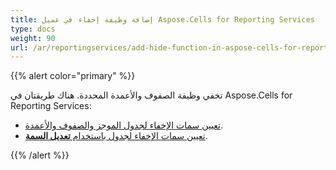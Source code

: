 ```yaml
---
title: إضافة وظيفة إخفاء في عميل Aspose.Cells for Reporting Services
type: docs
weight: 90
url: /ar/reportingservices/add-hide-function-in-aspose-cells-for-reporting-services-client/
---
```


{{% alert color="primary" %}} 

تخفي وظيفة الصفوف والأعمدة المحددة. هناك طريقتان في Aspose.Cells for Reporting Services:

- [تعيين سمات الإخفاء لجدول الموجز والصفوف والأعمدة](/cells/ar/reportingservices/set-a-table-s-hide-attributes-from-the-modify-attribute-form/).
- [تعيين سمات الإخفاء لجدول باستخدام **تعديل السمة**](/cells/ar/reportingservices/set-hide-option-for-excel-row-column-and-sheet-using-dyn-hide-form/).

{{% /alert %}}
